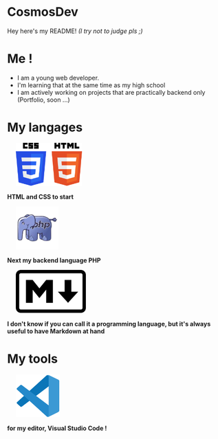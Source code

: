 ﻿# CosmosDev

Hey here's my README! *(I try not to judge pls ;)*

# Me !

- I am a young web developer.
- I'm learning that at the same time as my high school
- I am actively working on projects that are practically backend only (Portfolio, soon ...)

# My langages

<img height="100px" src="img/logo-html-css.png" style="padding: 0 20px;"> 

**HTML and CSS to start**

<img height="100px" src="img/logo-php.png" style="padding: 0 20px;">

**Next my backend language PHP**

<img height="100px" src="img/logo-markdown.png" style="padding: 0 20px;">

**I don't know if you can call it a programming language, but it's always useful to have Markdown at hand**

# My tools

<img height="100px" src="img/logo-vscode.png" style="padding: 0 20px;">

**for my editor, Visual Studio Code !**
